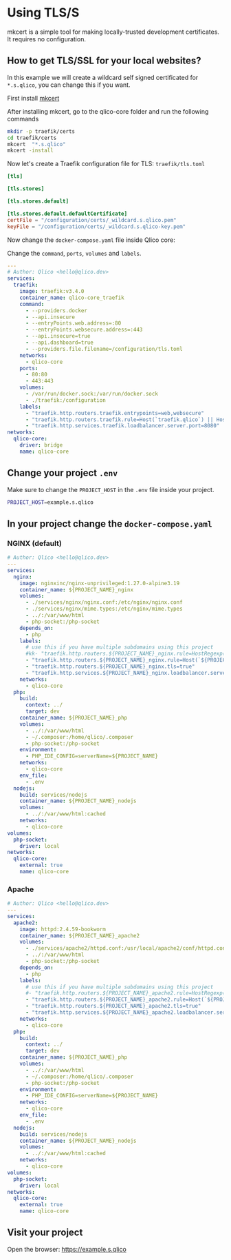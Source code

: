 # Using TLS/S

mkcert is a simple tool for making locally-trusted development certificates. It
requires no configuration.

## How to get TLS/SSL for your local websites?

In this example we will create a wildcard self signed certificated
for `*.s.qlico`, you can change this if you want.

First install [mkcert](https://github.com/FiloSottile/mkcert)

After installing mkcert, go to the qlico-core folder and run the following
commands

```bash
mkdir -p traefik/certs
cd traefik/certs
mkcert  "*.s.qlico"
mkcert -install
```

Now let's create a Traefik configuration file for TLS: `traefik/tls.toml`

```toml title="qlico-core/traefik/tls.toml"
[tls]

[tls.stores]

[tls.stores.default]

[tls.stores.default.defaultCertificate]
certFile = "/configuration/certs/_wildcard.s.qlico.pem"
keyFile = "/configuration/certs/_wildcard.s.qlico-key.pem"
```

Now change the `docker-compose.yaml` file inside Qlico core:

Change the `command`, `ports`, `volumes` and `labels`.

```yaml title="qlico-core/docker-compose.yaml" hl_lines="7-14 19 22 24-25"
---
# Author: Qlico <hello@qlico.dev>
services:
  traefik:
    image: traefik:v3.4.0
    container_name: qlico-core_traefik
    command:
      - --providers.docker
      - --api.insecure
      - --entryPoints.web.address=:80
      - --entryPoints.websecure.address=:443
      - --api.insecure=true
      - --api.dashboard=true
      - --providers.file.filename=/configuration/tls.toml
    networks:
      - qlico-core
    ports:
      - 80:80
      - 443:443
    volumes:
      - /var/run/docker.sock:/var/run/docker.sock
      - ./traefik:/configuration
    labels:
      - "traefik.http.routers.traefik.entrypoints=web,websecure"
      - "traefik.http.routers.traefik.rule=Host(`traefik.qlico`) || Host(`traefik.s.qlico`)"
      - "traefik.http.services.traefik.loadbalancer.server.port=8080"
networks:
  qlico-core:
    driver: bridge
    name: qlico-core
```

## Change your project `.env`

Make sure to change the `PROJECT_HOST` in the `.env` file inside your project.

```bash title="qlico/.env"
PROJECT_HOST=example.s.qlico
```

## In your project change the `docker-compose.yaml`

### NGINX (default)
```yaml title="qlico/docker-compose.yaml" hl_lines="18"
# Author: Qlico <hello@qlico.dev>
---
services:
  nginx:
    image: nginxinc/nginx-unprivileged:1.27.0-alpine3.19
    container_name: ${PROJECT_NAME}_nginx
    volumes:
      - ./services/nginx/nginx.conf:/etc/nginx/nginx.conf
      - ./services/nginx/mime.types:/etc/nginx/mime.types
      - ../:/var/www/html
      - php-socket:/php-socket
    depends_on:
      - php
    labels:
      # use this if you have multiple subdomains using this project
      #kk- "traefik.http.routers.${PROJECT_NAME}_nginx.rule=HostRegexp(`{subdomain:api|assets|www}.${PROJECT_HOST}`)"
      - "traefik.http.routers.${PROJECT_NAME}_nginx.rule=Host(`${PROJECT_HOST}`)"
      - "traefik.http.routers.${PROJECT_NAME}_nginx.tls=true"
      - "traefik.http.services.${PROJECT_NAME}_nginx.loadbalancer.server.port=8080"
    networks:
      - qlico-core
  php:
    build:
      context: ../
      target: dev
    container_name: ${PROJECT_NAME}_php
    volumes:
      - ../:/var/www/html
      - ~/.composer:/home/qlico/.composer
      - php-socket:/php-socket
    environment:
      - PHP_IDE_CONFIG=serverName=${PROJECT_NAME}
    networks:
      - qlico-core
    env_file:
      - .env
  nodejs:
    build: services/nodejs
    container_name: ${PROJECT_NAME}_nodejs
    volumes:
      - ../:/var/www/html:cached
    networks:
      - qlico-core
volumes:
  php-socket:
    driver: local
networks:
  qlico-core:
    external: true
    name: qlico-core
```

### Apache
```yaml title="qlico/docker-compose.yaml" hl_lines="17"
# Author: Qlico <hello@qlico.dev>
---
services:
  apache2:
    image: httpd:2.4.59-bookworm
    container_name: ${PROJECT_NAME}_apache2
    volumes:
      - ./services/apache2/httpd.conf:/usr/local/apache2/conf/httpd.conf
      - ../:/var/www/html
      - php-socket:/php-socket
    depends_on:
      - php
    labels:
      # use this if you have multiple subdomains using this project
      #- "traefik.http.routers.${PROJECT_NAME}_apache2.rule=HostRegexp(`{subdomain:api|assets|www}.${PROJECT_HOST}`)"
      - "traefik.http.routers.${PROJECT_NAME}_apache2.rule=Host(`${PROJECT_HOST}`)"
      - "traefik.http.routers.${PROJECT_NAME}_apache2.tls=true"
      - "traefik.http.services.${PROJECT_NAME}_apache2.loadbalancer.server.port=8080"
    networks:
      - qlico-core
  php:
    build:
      context: ../
      target: dev
    container_name: ${PROJECT_NAME}_php
    volumes:
      - ../:/var/www/html
      - ~/.composer:/home/qlico/.composer
      - php-socket:/php-socket
    environment:
      - PHP_IDE_CONFIG=serverName=${PROJECT_NAME}
    networks:
      - qlico-core
    env_file:
      - .env
  nodejs:
    build: services/nodejs
    container_name: ${PROJECT_NAME}_nodejs
    volumes:
      - ../:/var/www/html:cached
    networks:
      - qlico-core
volumes:
  php-socket:
    driver: local
networks:
  qlico-core:
    external: true
    name: qlico-core

```


## Visit your project

Open the browser: https://example.s.qlico
